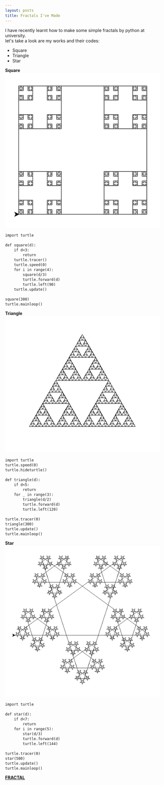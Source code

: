 ```yaml
---
layout: posts
title: Fractals I've Made
---
```


I have recently learnt how to make some simple fractals by python at university.   <br>
let's take a look are my works and their codes:   <br>
- Square
- Triangle
- Star

**Square   <br>**
<img src="../assets/images/Square.png"  width="600">
<!-- ![alt text](../assets/images/Square.png "Square") -->

```
import turtle

def square(d):
    if d<3:
        return
    turtle.tracer()
    turtle.speed(0)
    for i in range(4):
        square(d/3)
        turtle.forward(d)
        turtle.left(90)
    turtle.update()

square(300)
turtle.mainloop()
```

**Triangle   <br>**
<img src="../assets/images/Triangle.png"  width="600">
<!-- ![alt text](../assets/images/Triangle.png "Triangle") -->

```
import turtle
turtle.speed(0)
turtle.hideturtle()

def triangle(d):
    if d<5:
        return
    for _ in range(3):
        triangle(d/2)
        turtle.forward(d)
        turtle.left(120)

turtle.tracer(0)
triangle(300)
turtle.update()
turtle.mainloop()
```

**Star   <br>**
<img src="../assets/images/Staaar.png"  width="600">
<!-- ![alt text](../assets/images/Staaar.png "Star") -->

```
import turtle

def star(d):
    if d<7:
        return
    for i in range(5):
        star(d/3)
        turtle.forward(d)
        turtle.left(144)

turtle.tracer(0)
star(500)
turtle.update()
turtle.mainloop()
```

[**FRACTAL**](https://en.wikipedia.org/wiki/Fractal)